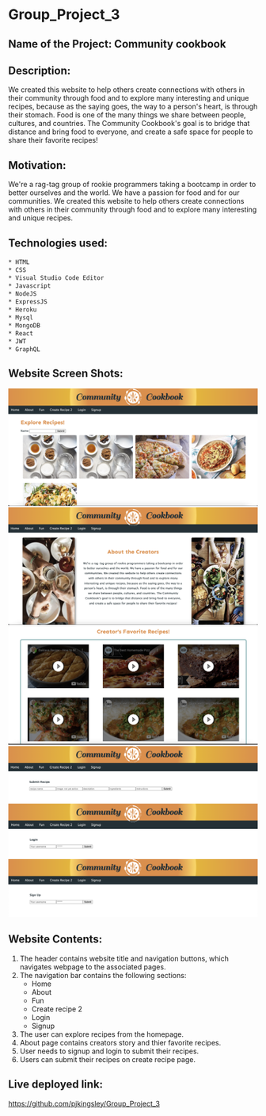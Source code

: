 # Group_Project_3

## Name of the Project: Community cookbook ##

## Description: ##
We created this website to help others create connections with others in their community through food and to explore many interesting and unique recipes, 
because as the saying goes, the way to a person's heart, is through their stomach. Food is one of the many things we share between people, cultures, and 
countries. The Community Cookbook's goal is to bridge that distance and bring food to everyone, and create a safe space for people to share their favorite recipes!


## Motivation: ##
We're a rag-tag group of rookie programmers taking a bootcamp in order to better ourselves and the world. We have a passion for food and for our communities. We created this website to help others create connections with others in their community through food and to explore many interesting and unique recipes.

## Technologies used: ##
    * HTML
    * CSS
    * Visual Studio Code Editor
    * Javascript
    * NodeJS
    * ExpressJS
    * Heroku
    * Mysql
    * MongoDB
    * React
    * JWT
    * GraphQL

## Website Screen Shots: ##
![image](./screenshots/screenshot-1.png)
![image](./screenshots/screenshot-2.png)
![image](./screenshots/screenshot-3.png)
![image](./screenshots/screenshot-4.png)
![image](./screenshots/screenshot-5.png)
![image](./screenshots/screenshot-6.png)

## Website Contents: ##

1. The header contains website title and navigation buttons, which navigates webpage to the associated pages.
2. The navigation bar contains the following sections:
     * Home
     * About
     * Fun
     * Create recipe 2
     * Login
     * Signup
3. The user can explore recipes from the homepage.
4. About page contains creators story and thier favorite recipes.
5. User needs to signup and login to submit their recipes.
6. Users can submit their recipes on create recipe page.



## Live deployed link: 

https://github.com/pjkingsley/Group_Project_3





